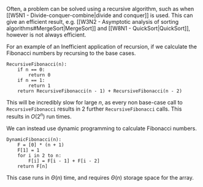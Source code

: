 Often, a problem can be solved using a recursive algorithm, such as when [[W5N1 - Divide-conquer-combine|divide and conquer]] is used.
This can give an efficient result, e.g. [[W3N2 - Asymptotic analysis of sorting algorithms#MergeSort|MergeSort]] and [[W8N1 - QuickSort|QuickSort]], however is not always efficient.

For an example of an Inefficient application of recursion, if we calculate the Fibonacci numbers by recursing to the base cases.
```
RecursiveFibonacci(n):
	if n == 0:
		return 0
	if n == 1:
		return 1
	return RecursiveFibonacci(n - 1) + RecursiveFibonacci(n - 2)
```

This will be incredibly slow for large $n$, as every non base-case call to `RecursiveFibonacci` results in 2 further `RecursiveFibonacci` calls.
This results in $O(2^n)$ run times.

We can instead use dynamic programming to calculate Fibonacci numbers.
```
DynamicFibonacci(n):
	F = [0] * (n + 1)
	F[1] = 1
	for i in 2 to n:
		F[i] = F[i - 1] + F[i - 2]
	return F[n]
```

This case runs in $\Theta(n)$ time, and requires $\Theta(n)$ storage space for the array.

